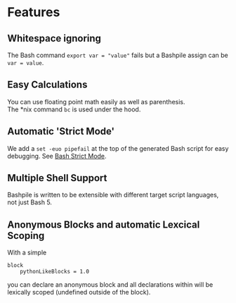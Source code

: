 # Features

## Whitespace ignoring

The Bash command `export var = "value"` fails but a Bashpile assign can be `var = value`.

## Easy Calculations

You can use floating point math easily as well as parenthesis.  
The *nix command `bc` is used under the hood.

## Automatic 'Strict Mode'
We add a `set -euo pipefail` at the top of the generated Bash script for easy debugging.
See [Bash Strict Mode](http://redsymbol.net/articles/unofficial-bash-strict-mode/).

## Multiple Shell Support
Bashpile is written to be extensible with different target script languages, not just Bash 5.

## Anonymous Blocks and automatic Lexcical Scoping

With a simple
```
block
    pythonLikeBlocks = 1.0
```
you can declare an anonymous block and all declarations within will be lexically scoped
(undefined outside of the block).